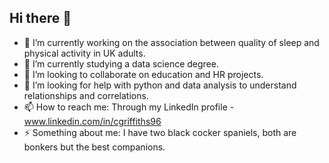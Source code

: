 ## Hi there 👋

- 🔭 I’m currently working on the association between quality of sleep and physical activity in UK adults.
- 🌱 I’m currently studying a data science degree.
- 👯 I’m looking to collaborate on education and HR projects.
- 🤔 I’m looking for help with python and data analysis to understand relationships and correlations.
- 📫 How to reach me: Through my LinkedIn profile - www.linkedin.com/in/cgriffiths96
- ⚡ Something about me: I have two black cocker spaniels, both are bonkers but the best companions.

<!--
**cgriffiths96/cgriffiths96** is a ✨ _special_ ✨ repository because its `README.md` (this file) appears on your GitHub profile.

Here are some ideas to get you started:

- 🔭 I’m currently working on ...
- 🌱 I’m currently learning ...
- 👯 I’m looking to collaborate on ...
- 🤔 I’m looking for help with ...
- 💬 Ask me about ...
- 📫 How to reach me: ...
- 😄 Pronouns: ...
- ⚡ Fun fact: ...
-->
